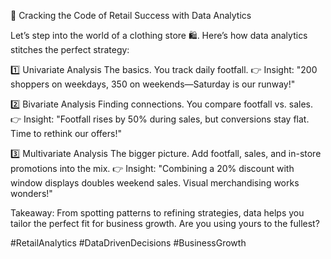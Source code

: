 
🎯 Cracking the Code of Retail Success with Data Analytics

Let’s step into the world of a clothing store 🛍️. Here’s how data analytics stitches the perfect strategy:

1️⃣ Univariate Analysis
The basics. You track daily footfall.
👉 Insight: "200 shoppers on weekdays, 350 on weekends—Saturday is our runway!"

2️⃣ Bivariate Analysis
Finding connections. You compare footfall vs. sales.
👉 Insight: "Footfall rises by 50% during sales, but conversions stay flat. Time to rethink our offers!"

3️⃣ Multivariate Analysis
The bigger picture. Add footfall, sales, and in-store promotions into the mix.
👉 Insight: "Combining a 20% discount with window displays doubles weekend sales. Visual merchandising works wonders!"

Takeaway: From spotting patterns to refining strategies, data helps you tailor the perfect fit for business growth. Are you using yours to the fullest?

#RetailAnalytics #DataDrivenDecisions #BusinessGrowth
